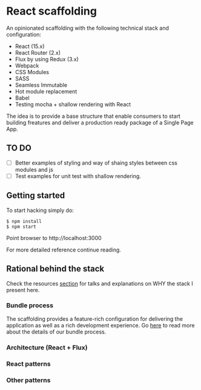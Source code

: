 # React scaffolding

An opinionated scaffolding with the following technical stack and configuration:

* React  (15.x)
* React Router (2.x)
* Flux by using Redux (3.x)
* Webpack
* CSS Modules
* SASS
* Seamless Immutable
* Hot module replacement
* Babel
* Testing mocha + shallow rendering with React

The idea is to provide a base structure that enable consumers to start building freatures and deliver a production ready package of a Single Page App.

## TO DO

- [ ] Better examples of styling and way of shaing styles between css modules and js
- [ ] Test examples for unit test with shallow rendering.

## Getting started

To start hacking simply do:

```
$ npm install
$ npm start
```
Point browser to http://localhost:3000

For more detailed reference continue reading.

## Rational behind the stack

Check the resources [section](https://github.com/dtaborda/reddit/wiki) for talks and explanations on WHY the stack I present here.

### Bundle process

The scaffolding provides a feature-rich configuration for delivering the application as well as a rich development experience.
Go [here](./WEBPACK.md) to read more about the details of our bundle process.

### Architecture (React + Flux)

### React patterns

### Other patterns
